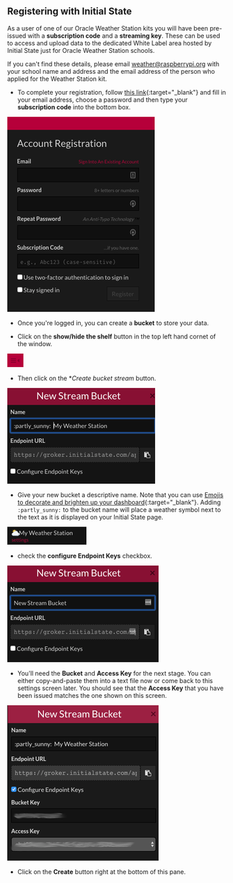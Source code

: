## Registering with Initial State

As a user of one of our Oracle Weather Station kits you will have been pre-issued with a **subscription code** and a **streaming key**. These can be used to access and upload data to the dedicated White Label area hosted by Initial State just for Oracle Weather Station schools.

If you can't find these details, please email weather@raspberrypi.org with your school name and address and the email address of the person who applied for the Weather Station kit.

- To complete your registration, follow [this link](https://rpi.hosted-app.com/#/register/){:target="_blank"} and fill in your email address, choose a password and  then type your **subscription code** into the bottom box.

![](images/image4.png)

- Once you're logged in, you can create a **bucket** to store your data.

- Click on the **show/hide the shelf** button in the top left hand cornet of the window.

![](images/image5.png)

- Then click on the **Create bucket stream* button.

![](images/image6.png)

- Give your new bucket a descriptive name. Note that you can use [Emojis to decorate and brighten up your dashboard](http://support.initialstate.com/knowledgebase/articles/667693-emojis){:target="_blank"}. Adding `:partly_sunny:` to the bucket name will place a weather symbol next to the text as it is displayed on your Initial State page.

![](images/image2.png)

- check the **configure Endpoint Keys** checkbox.

![](images/image7.png)

- You'll need the **Bucket** and **Access Key** for the next stage. You can either copy-and-paste them into a text file now or come back to this settings screen later.  You should see that the **Access Key** that you have been issued matches the one shown on this screen.

![](images/image9.png)

- Click on the **Create** button right at the bottom of this pane.
